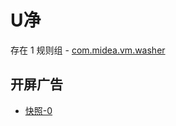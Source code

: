 # U净

存在 1 规则组 - [com.midea.vm.washer](/src/apps/com.midea.vm.washer.ts)

## 开屏广告

- [快照-0](https://i.gkd.li/i/13407199)
